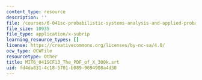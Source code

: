 ```yaml
---
content_type: resource
description: ''
file: /courses/6-041sc-probabilistic-systems-analysis-and-applied-probability-fall-2013/fd4da8314c185701b0899694908a4d30_MIT6_041SCF13_The_PDF_of_X_300k.vtt
file_size: 10935
file_type: application/x-subrip
learning_resource_types: []
license: https://creativecommons.org/licenses/by-nc-sa/4.0/
ocw_type: OCWFile
resourcetype: Other
title: MIT6_041SCF13_The_PDF_of_X_300k.srt
uid: fd4da831-4c18-5701-b089-9694908a4d30
---
```

